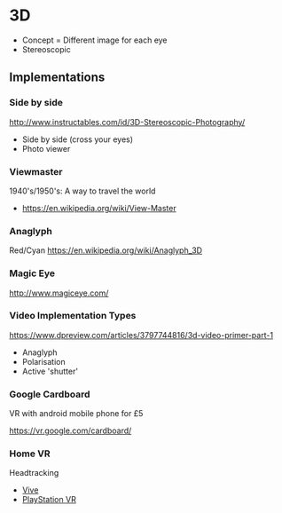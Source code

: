 # 3D

* Concept = Different image for each eye
* Stereoscopic

## Implementations

### Side by side
http://www.instructables.com/id/3D-Stereoscopic-Photography/
* Side by side (cross your eyes)
* Photo viewer

### Viewmaster
1940's/1950's: A way to travel the world
* https://en.wikipedia.org/wiki/View-Master

### Anaglyph
Red/Cyan
https://en.wikipedia.org/wiki/Anaglyph_3D

### Magic Eye
http://www.magiceye.com/

### Video Implementation Types
https://www.dpreview.com/articles/3797744816/3d-video-primer-part-1
* Anaglyph
* Polarisation
* Active 'shutter'

### Google Cardboard

VR with android mobile phone for £5

https://vr.google.com/cardboard/

### Home VR
Headtracking
* [Vive](https://www.vive.com/uk/)
* [PlayStation VR](https://www.playstation.com/en-gb/explore/playstation-vr/)
